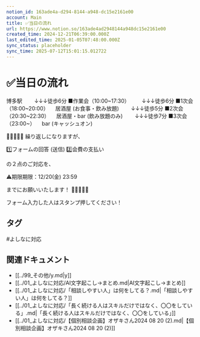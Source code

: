 ```yaml
---
notion_id: 163ade4a-d294-8144-a948-dc15e2161e00
account: Main
title: ✅当日の流れ
url: https://www.notion.so/163ade4ad2948144a948dc15e2161e00
created_time: 2024-12-21T06:39:00.000Z
last_edited_time: 2025-01-05T07:48:00.000Z
sync_status: placeholder
sync_time: 2025-07-12T15:01:15.012722
---
```

# ✅当日の流れ


博多駅
　　↓↓↓徒歩6分
■作業会（10:00~17:30）
　　↓↓↓徒歩6分
■1次会（18:00~20:00）
　居酒屋 (お食事・飲み放題)
　　↓↓↓徒歩5分
■2次会（20:30~22:30）
　居酒屋・bar (飲み放題のみ)
　　↓↓↓徒歩7分
■3次会（23:00~）
　bar (キャッシュオン)


🚨🚨🚨🚨🚨
繰り返しになりますが、

1️⃣フォームの回答 (送信)
2️⃣会費の支払い

の２点のご対応を、

⚠️期限期限：12/20(金) 23:59

までにお願いいたします！
🚨🚨🚨🚨🚨

フォーム入力した人はスタンプ押してください！

## タグ

#よしなに対応 

## 関連ドキュメント

- [[../99_その他/y.md|y]]
- [[../01_よしなに対応/AI文字起こし→まとめ.md|AI文字起こし→まとめ]]
- [[../01_よしなに対応/「相談しやすい人」は何をしてる？.md|「相談しやすい人」は何をしてる？]]
- [[../01_よしなに対応/「長く続ける人はスキルだけではなく、〇〇をしている」.md|「長く続ける人はスキルだけではなく、〇〇をしている」]]
- [[../01_よしなに対応/【個別相談企画】オザキさん2024 08 20 (2).md|【個別相談企画】オザキさん2024 08 20 (2)]]
